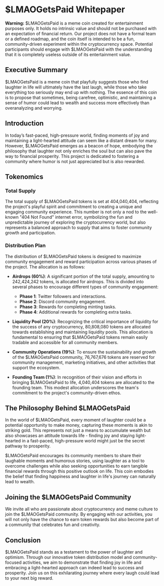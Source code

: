 # $LMAOGetsPaid Whitepaper

**Warning:** $LMAOGetsPaid is a meme coin created for entertainment purposes only. It holds no intrinsic value and should not be purchased with an expectation of financial return. Our project does not have a formal team or a defined roadmap, and the coin itself is intended to be a fun, community-driven experiment within the cryptocurrency space. Potential participants should engage with $LMAOGetsPaid with the understanding that it is completely useless outside of its entertainment value.

## Executive Summary

$LMAOGetsPaid is a meme coin that playfully suggests those who find laughter in life will ultimately have the last laugh, while those who take everything too seriously may end up with nothing. The essence of this coin is to propose that sometimes, being carefree, optimistic, and maintaining a sense of humor could lead to wealth and success more effectively than overanalyzing and worrying.

## Introduction

In today’s fast-paced, high-pressure world, finding moments of joy and maintaining a light-hearted attitude can seem like a distant dream for many. However, $LMAOGetsPaid emerges as a beacon of hope, embodying the philosophy that laughter not only enriches the soul but can also pave the way to financial prosperity. This project is dedicated to fostering a community where humor is not just appreciated but is also rewarded.

## Tokenomics

### Total Supply

The total supply of $LMAOGetsPaid tokens is set at 404,040,404, reflecting the project's playful spirit and commitment to creating a unique and engaging community experience. This number is not only a nod to the well-known "404 Not Found" internet error, symbolizing the fun and unpredictable journey of exploring the cryptocurrency world, but also represents a balanced approach to supply that aims to foster community growth and participation.

### Distribution Plan

The distribution of $LMAOGetsPaid tokens is designed to maximize community engagement and reward participation across various phases of the project. The allocation is as follows:

- **Airdrops (60%)**: A significant portion of the total supply, amounting to 242,424,242 tokens, is allocated for airdrops. This is divided into several phases to encourage different types of community engagement:
  - **Phase 1**: Twitter followers and interactions.
  - **Phase 2**: Discord community engagement.
  - **Phase 3**: Rewards for completing minting tasks.
  - **Phase 4**: Additional rewards for completing extra tasks.

- **Liquidity Pool (20%)**: Recognizing the critical importance of liquidity for the success of any cryptocurrency, 80,808,080 tokens are allocated towards establishing and maintaining liquidity pools. This allocation is fundamental to ensuring that $LMAOGetsPaid tokens remain easily tradable and accessible for all community members.

- **Community Operations (19%)**: To ensure the sustainability and growth of the $LMAOGetsPaid community, 76,767,676 tokens are reserved for community management, marketing initiatives, and other activities that support the ecosystem.

- **Founding Team (1%)**: In recognition of their vision and efforts in bringing $LMAOGetsPaid to life, 4,040,404 tokens are allocated to the founding team. This modest allocation underscores the team's commitment to the project's community-driven ethos.

## The Philosophy Behind $LMAOGetsPaid

In the world of $LMAOGetsPaid, every moment of laughter could be a potential opportunity to make money, capturing these moments is akin to striking gold. This represents not just a means to accumulate wealth but also showcases an attitude towards life - finding joy and staying light-hearted in a fast-paced, high-pressure world might just be the secret pathway to prosperity.

$LMAOGetsPaid encourages its community members to share their laughable moments and humorous stories, using laughter as a tool to overcome challenges while also seeking opportunities to earn tangible financial rewards through this positive outlook on life. This coin embodies the belief that finding happiness and laughter in life's journey can naturally lead to wealth.

## Joining the $LMAOGetsPaid Community

We invite all who are passionate about cryptocurrency and meme culture to join the $LMAOGetsPaid community. By engaging with our activities, you will not only have the chance to earn token rewards but also become part of a community that celebrates fun and creativity.

## Conclusion

$LMAOGetsPaid stands as a testament to the power of laughter and optimism. Through our innovative token distribution model and community-focused activities, we aim to demonstrate that finding joy in life and embracing a light-hearted approach can indeed lead to success and prosperity. Join us on this exhilarating journey where every laugh could lead to your next big reward.
